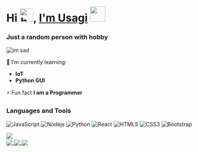 # Hi <img src="https://media.tenor.com/images/30169e4a670daf12443df7d2dd140176/tenor.gif" width="35" alt="hand">, [I'm Usagi](https://usagib4.github.io/my_folio/)  <img height="40" src="https://emojis.slackmojis.com/emojis/images/1618254774/29874/rabbits_plz.gif?1618254774"/>
### Just a random person with hobby</h3>
<img src = "https://media.tenor.com/images/25c4a35abf7e1f13489fabedcc474f9c/tenor.gif" alt="im sad">

🌱 I’m currently learning:
- **IoT**
- **Python GUI**

⚡ Fun fact **I am a Programmer**


### Languages and Tools
![JavaScript](https://img.shields.io/badge/-JavaScript-black?style=flat-square&logo=javascript)
![Nodejs](https://img.shields.io/badge/-Nodejs-black?style=flat-square&logo=Node.js)
![Python](https://img.shields.io/badge/-Python-black?style=flat-square&logo=Python)
![React](https://img.shields.io/badge/-React-black?style=flat-square&logo=react)
![HTML5](https://img.shields.io/badge/-HTML5-E34F26?style=flat-square&logo=html5&logoColor=white)
![CSS3](https://img.shields.io/badge/-CSS3-1572B6?style=flat-square&logo=css3)
![Bootstrap](https://img.shields.io/badge/-Bootstrap-563D7C?style=flat-square&logo=bootstrap)


<a href="https://github.com/UsagiB4/UsagiB4">
  <img align="center" src="https://github-readme-stats.vercel.app/api/top-langs/?username=UsagiB4&title_color=ffffff&text_color=c9cacc&icon_color=2bbc8a&bg_color=1d1f21&langs_count=7" />
</a>
<br>
<a href="https://github.com/UsagiB4/Esp8266_Learning">
  <img align="center" src="https://github-readme-stats.vercel.app/api/pin/?username=UsagiB4&repo=Esp8266_Learning&title_color=ff0062&text_color=c9cacc&icon_color=2bbc8a&bg_color=1d1f21" />
</a>
<a href="https://github.com/UsagiB4/LFI-suite-issue-solver">
  <img align="center" src="https://github-readme-stats.vercel.app/api/pin/?username=UsagiB4&repo=LFI-suite-issue-solver&title_color=7fff00&text_color=c9cacc&icon_color=2bbc8a&bg_color=1d1f21" />
</a>
<a href="https://github.com/UsagiB4/Beginner_Python_Project">
  <img align="center" src="https://github-readme-stats.vercel.app/api/pin/?username=UsagiB4&repo=Beginner_Python_Project&title_color=6495ed&text_color=c9cacc&icon_color=2bbc8a&bg_color=1d1f21" />
</a>
